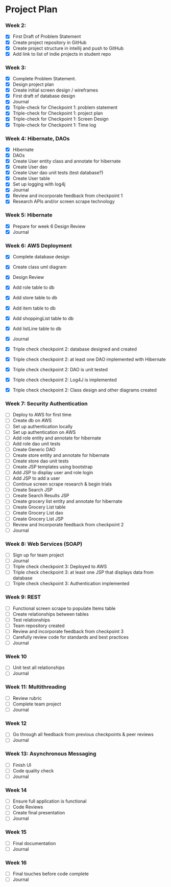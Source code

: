 # Project Plan

### Week 2:
- [X] First Draft of Problem Statement
- [X] Create project repository in GitHub
- [X] Create project structure in intellij and push to GitHub
- [X] Add link to list of indie projects in student repo

### Week 3:
- [X] Complete Problem Statement.
- [X] Design project plan 
- [X] Create initial screen design / wireframes
- [X] First draft of database design
- [X] Journal
- [X] Triple-check for Checkpoint 1: problem statement
- [X] Triple-check for Checkpoint 1: project plan
- [X] Triple-check for Checkpoint 1: Screen Design
- [X] Triple-check for Checkpoint 1: Time log

### Week 4: Hibernate, DAOs
- [X] Hibernate
- [X] DAOs
- [X] Create User entity class and annotate for hibernate
- [X] Create User dao
- [X] Create User dao unit tests (test database?)
- [X] Create User table
- [X] Set up logging with log4j
- [X] Journal
- [X] Review and incorporate feedback from checkpoint 1
- [X] Research APIs and/or screen scrape technology

### Week 5: Hibernate
- [X] Prepare for week 6 Design Review
- [X] Journal

### Week 6: AWS Deployment
- [X] Complete database design
- [X] Create class uml diagram
- [X] Design Review
- [X] Add role table to db
- [X] Add store table to db
- [X] Add item table to db
- [X] Add shoppingList table to db
- [X] Add listLine table to db
- [X] Journal

- [X] Triple check checkpoint 2: database designed and created
- [X] Triple check checkpoint 2: at least one DAO implemented with Hibernate
- [X] Triple check checkpoint 2: DAO is unit tested 
- [X] Triple check checkpoint 2: Log4J is implemented
- [X] Triple check checkpoint 2: Class design and other diagrams created

### Week 7: Security Authentication
- [ ] Deploy to AWS for first time
- [ ] Create db on AWS
- [ ] Set up authentication locally
- [ ] Set up authentication on AWS
- [ ] Add role entity and annotate for hibernate
- [ ] Add role dao unit tests
- [ ] Create Generic DAO
- [ ] Create store entity and annotate for hibernate
- [ ] Create store dao unit tests
- [ ] Create JSP templates using bootstrap
- [ ] Add JSP to display user and role login
- [ ] Add JSP to add a user
- [ ] Continue screen scrape research & begin trials
- [ ] Create Search JSP
- [ ] Create Search Results JSP
- [ ] Create grocery list entity and annotate for hibernate
- [ ] Create Grocery List table
- [ ] Create Grocery List dao
- [ ] Create Grocery List JSP
- [ ] Review and Incorporate feedback from checkpoint 2
- [ ] Journal

### Week 8: Web Services (SOAP) 
- [ ] Sign up for team project
- [ ] Journal
- [ ] Triple check checkpoint 3: Deployed to AWS
- [ ] Triple check checkpoint 3: at least one JSP that displays data from database
- [ ] Triple check checkpoint 3: Authentication implemented

### Week 9: REST
- [ ] Functional screen scrape to populate Items table
- [ ] Create relationships between tables 
- [ ] Test relationships
- [ ] Team repository created
- [ ] Review and incorporate feedback from checkpoint 3
- [ ] Carefully review code for standards and best practices
- [ ] Journal

### Week 10
- [ ] Unit test all relationships
- [ ] Journal

### Week 11: Multithreading
- [ ] Review rubric
- [ ] Complete team project
- [ ] Journal

### Week 12
- [ ] Go through all feedback from previous checkpoints & peer reviews
- [ ] Journal

### Week 13: Asynchronous Messaging
- [ ] Finish UI
- [ ] Code quality check
- [ ] Journal

### Week 14
- [ ] Ensure full application is functional
- [ ] Code Reviews
- [ ] Create final presentation
- [ ] Journal

### Week 15
- [ ] Final documentation
- [ ] Journal

### Week 16
- [ ] Final touches before code complete
- [ ] Journal